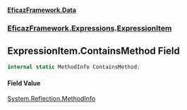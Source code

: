 #### [EficazFramework.Data](EficazFrameworkData.md 'EficazFramework Data')
### [EficazFramework.Expressions](EficazFrameworkData.md#EficazFramework.Expressions 'EficazFramework.Expressions').[ExpressionItem](EficazFramework.Expressions/ExpressionItem.md 'EficazFramework.Expressions.ExpressionItem')

## ExpressionItem.ContainsMethod Field

```csharp
internal static MethodInfo ContainsMethod;
```

#### Field Value
[System.Reflection.MethodInfo](https://docs.microsoft.com/en-us/dotnet/api/System.Reflection.MethodInfo 'System.Reflection.MethodInfo')